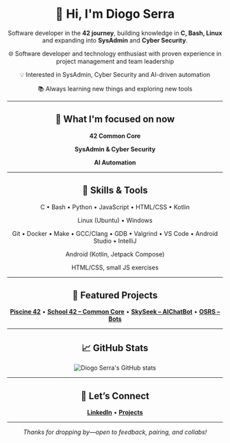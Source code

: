 <div align="center">

# 👋 Hi, I'm Diogo Serra

Software developer in the **42 journey**, building knowledge in **C, Bash, Linux** and expanding into **SysAdmin** and **Cyber Security**. 

🌐 Software developer and technology enthusiast with proven experience in project management and team leadership

💡 Interested in SysAdmin, Cyber Security and AI-driven automation

📚 Always learning new things and exploring new tools

---

## 🎯 What I'm focused on now

**42 Common Core**

**SysAdmin & Cyber Security**
  
**AI Automation**


---

## 🧰 Skills & Tools 


C • Bash • Python • JavaScript • HTML/CSS • Kotlin  

Linux (Ubuntu) • Windows  

Git • Docker • Make • GCC/Clang • GDB • Valgrind • VS Code • Android Studio • IntelliJ  

Android (Kotlin, Jetpack Compose)  

HTML/CSS, small JS exercises

---

## 📂 Featured Projects

[**Piscine 42**](https://github.com/Diogo-Serra/42_Piscine) • 
[**School 42 – Common Core**](https://github.com/Diogo-Serra/42_School) • 
[**SkySeek – AIChatBot**](https://github.com/Diogo-Serra/SkySeek) • 
[**OSRS – Bots**](https://github.com/Diogo-Serra/OSRS_bots)

---

## 📈 GitHub Stats

<p align="center">
  <img src="https://github-readme-stats.vercel.app/api?username=Diogo-Serra&show_icons=true&theme=radical" alt="Diogo Serra's GitHub stats" />
</p>

---

## 🤝 Let’s Connect

[**LinkedIn**](https://www.linkedin.com/in/diogoserra90/) • 
[**Projects**](https://github.com/Diogo-Serra?tab=repositories)

---

_Thanks for dropping by—open to feedback, pairing, and collabs!_

</div>

